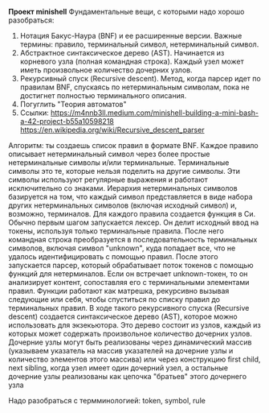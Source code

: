 **Проект minishell**
Фундаментальные вещи, с которыми надо хорошо разобраться:
1. Нотация Бакус-Наура (BNF) и ее расширенные версии. Важные термины: правило, терминальный символ, нетерминальный символ.
2. Абстрактное синтаксическое дерево (AST). Начинается из корневого узла (полная командная строка). Каждый узел может иметь произвольное количество дочерних узлов.
3. Рекурсивный спуск (Recursive descent). Метод, когда парсер идет по правилам BNF, спускаясь по нетерминальным символам, пока не достигнет полностью терминального описания.
4. Погуглить "Теория автоматов"
5. Ссылки:
https://m4nnb3ll.medium.com/minishell-building-a-mini-bash-a-42-project-b55a10598218
https://en.wikipedia.org/wiki/Recursive_descent_parser


Алгоритм:
ты создаешь список правил в формате BNF. Каждое правило описывает нетерминальный символ через более простые нетерминальные символы и/или терминальные.
Терминальные символы это те, которые нельзя поделить на другие символы. Эти символы используют регулярные выражения и работают исключительно со знаками.
Иерархия нетерминальных символов базируется на том, что каждый символ представляется в виде набора других нетерминальных символов (включая исходный символ) и, возможно, терминалов.
Для каждого правила создается функция в Си.
Обычно первым шагом запускается лексер. Он делит исходный ввод на токены, используя только терминальные правила. После него командная строка преобразуется в последовательность терминальных символов, включая символ "unknown", куда попадает все, что не удалось идентифицировать с помощью правил.
После этого запускается парсер, который обрабатывает поток токенов с помощью функций для нетерминалов. Если он встречает unknown-токен, то он анализирует контент, сопоставляя его с терминальными элементами правил. Функции работают как матрешка, рекурсивно вызывая следующие или себя, чтобы спуститься по списку правил до терминальных правил.
В ходе такого рекурсивного спуска (Recursive descent) создается синтаксическое дерево (AST), которое можно использовать для экзекьютора. Это дерево состоит из узлов, каждый из которых может содержать произвольное количество дочерних узлов. Дочерние узлы могут быть реализованы через динамический массив (указываем указатель на массив указателей на дочерние узлы и количество элементов этого массива) или через конструкцию first child, next sibling, когда узел имеет один дочерний узел, а остальные дочерние узлы реализованы как цепочка "братьев" этого дочернего узла

Надо разобраться с термминологией: token, symbol, rule
